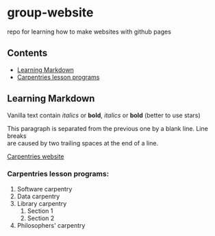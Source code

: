 # group-website
repo for learning how to make websites with github pages
 
## Contents
* [Learning Markdown](#learning-markdown)
* [Carpentries lesson programs](#carpentries-lesson-programs)

## Learning Markdown

Vanilla text contain *italics* or **bold**, _italics_ or __bold__ (better to use stars)

This paragraph is separated from the previous one by a blank line.
Line breaks  
are caused by two trailing spaces at the end of a line.

[Carpentries website](http://carpentries.org) 

### Carpentries lesson programs:
1. Software carpentry
2. Data carpentry
3. Library carpentry
    1. Section 1
    2. Section 2
4. Philosophers' carpentry

